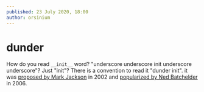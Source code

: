 ```yaml
---
published: 23 July 2020, 18:00
author: orsinium
---
```


# dunder

How do you read `__init__` word? "underscore underscore init underscore underscore"? Just "init"? There is a convention to read it "dunder init". it was [proposed by Mark Jackson](https://lists.gt.net/python/python/124634#124634) in 2002 and [popularized by Ned Batchelder](https://nedbatchelder.com/blog/200605/dunder.html) in 2006.
